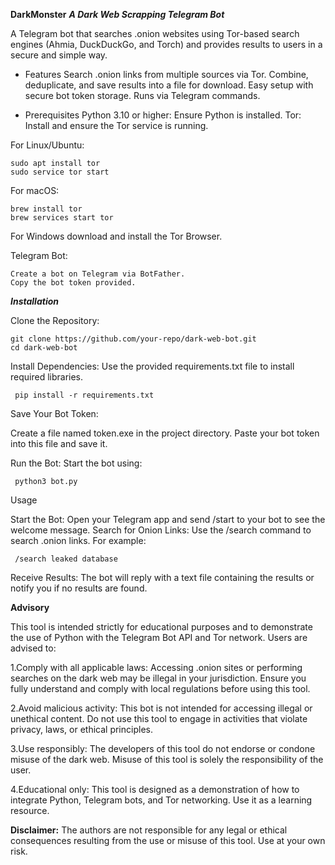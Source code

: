 **DarkMonster**
***A Dark Web Scrapping Telegram Bot***

A Telegram bot that searches .onion websites using Tor-based search engines (Ahmia, DuckDuckGo, and Torch) and provides results to users in a secure and simple way.

* Features
   Search .onion links from multiple sources via Tor.
   Combine, deduplicate, and save results into a file for download.
   Easy setup with secure bot token storage.
   Runs via Telegram commands.

* Prerequisites
   Python 3.10 or higher: Ensure Python is installed.
   Tor: Install and ensure the Tor service is running.

For Linux/Ubuntu:

    sudo apt install tor
    sudo service tor start

For macOS:

    brew install tor
    brew services start tor

For Windows
    download and install the Tor Browser.


Telegram Bot:

    Create a bot on Telegram via BotFather.
    Copy the bot token provided.


  

***Installation***

  Clone the Repository:

    git clone https://github.com/your-repo/dark-web-bot.git
    cd dark-web-bot

Install Dependencies: Use the provided requirements.txt file to install required libraries.

     pip install -r requirements.txt

Save Your Bot Token:

  Create a file named token.exe in the project directory.
  Paste your bot token into this file and save it.

Run the Bot: Start the bot using:

     python3 bot.py


Usage

 Start the Bot: Open your Telegram app and send /start to your bot to see the welcome message.
 Search for Onion Links: Use the /search <query> command to search .onion links. For example:

     /search leaked database

Receive Results: The bot will reply with a text file containing the results or notify you if no results are found.


**Advisory**

This tool is intended strictly for educational purposes and to demonstrate the use of Python with the Telegram Bot API and Tor network. Users are advised to:

   1.Comply with all applicable laws: Accessing .onion sites or performing searches on the dark web may be illegal in your jurisdiction. Ensure you fully understand and comply with local regulations before using this tool.

   2.Avoid malicious activity: This bot is not intended for accessing illegal or unethical content. Do not use this tool to engage in activities that violate privacy, laws, or ethical principles.

   3.Use responsibly: The developers of this tool do not endorse or condone misuse of the dark web. Misuse of this tool is solely the responsibility of the user.

   4.Educational only: This tool is designed as a demonstration of how to integrate Python, Telegram bots, and Tor networking. Use it as a learning resource.

**Disclaimer:** The authors are not responsible for any legal or ethical consequences resulting from the use or misuse of this tool. Use at your own risk.
